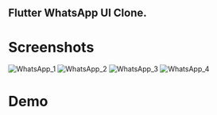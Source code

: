 ## Flutter WhatsApp UI Clone.

# Screenshots
![WhatsApp_1](https://user-images.githubusercontent.com/93986114/155923120-a742b93d-0ee7-4a1c-84be-963ccd1d2a7c.png) ![WhatsApp_2](https://user-images.githubusercontent.com/93986114/155923136-310eb50a-1fdb-4778-8d3a-b91dac0185c3.png) ![WhatsApp_3](https://user-images.githubusercontent.com/93986114/155923157-074cbac6-309b-4243-bf4e-a604e8f6b481.png) ![WhatsApp_4](https://user-images.githubusercontent.com/93986114/155923194-d7d1b83f-1101-4afc-99d5-25cee3db6090.png)

# Demo









